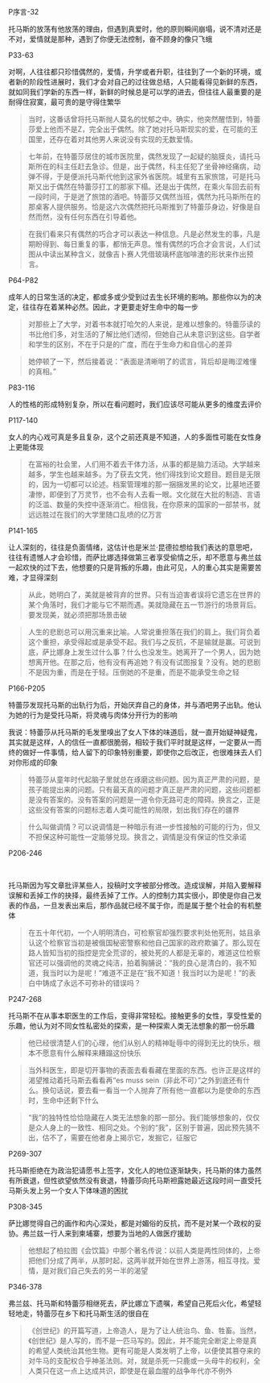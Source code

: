 P序言-32



托马斯的放荡有他放荡的理由，但遇到真爱时，他的原则瞬间崩塌，说不清对还是不对，爱情就是那种，遇到了你便无法控制，奋不顾身的像只飞蛾



P33-63



对啊，人往往都只珍惜偶然的，爱情，升学或者升职，往往到了一个新的环境，或者新的阶段性进展时，我们才会对自己的过往做总结，人只能看得见新鲜的东西，就如同我们学新的东西一样，新鲜的时候总是可以学的进去，但往往人最重要的是耐得住寂寞，最可贵的是守得住繁华



> 当时，这番话曾将托马斯抛人莫名的忧郁之中。确实，他突然醒悟到，特蕾莎爱上他而不是Z，完全出于偶然。除了她对托马斯现实的爱，在可能的王国里，还存在着对其他男人来说没有实现的无数爱情。



> 七年前，在特蕾莎居住的城市医院里，偶然发现了一起疑的脑膜炎，请托马斯所在的科主任赶去急诊。但是，出于偶然，科主任犯了坐骨神经痛病，动弹不得，于是便派托马斯代他到这家外省医院。城里有五家旅馆，可是托马斯又出于偶然在特蕾莎打工的那家下榻。还是出于偶然，在乘火车回去前有一段时间，于是迸了旅馆的酒吧。特蕾莎又偶然当班，偶然为托马斯所在的那桌客人提供服务。恰是这六次偶然把托马斯推到了特蕾莎身边，好像是自然而然，没有任何东西在引导着他。



> 在我们看来只有偶然的巧合才可以表达一种信息。凡是必然发生的事，凡是期盼得到、每日重复的事，都悄无声息。惟有偶然的巧合才会言说，人们试图从中读出某种含义，就像吉卜赛人凭借玻璃杯底咖啡渣的形状来作出预言。



P64-P82



成年人的日常生活的决定，都或多或少受到过去生长环境的影响。那些你以为的决定，往往存在着某种必然。因此，才更要走好生命中的每一步



> 对那些上了大学，对着书本就打哈欠的人来说，是难以想象的。特蕾莎读的书比他们多，对生活的了解比他们透彻，但她自己从未意识到这些。自学者和学生的区别，不在于只是的广度，而在于生命力和自信心的差异



> 她停顿了一下，然后接着说：“表面是清晰明了的谎言，背后却是晦涩难懂的真相。”



P83-116



人的性格的形成特别复杂，所以在看问题时，我们应该尽可能从更多的维度去评价



P117-140



女人的内心戏可真是多且复杂，这个之前还真是不知道，人的多面性可能在女性身上更能体现



> 在富裕的社会里，人们用不着去干体力活，从事的都是脑力活动。大学越来越多，学生也越来越多。为了获去文凭，他们得找到论文题目。题目是无限的，因为一切都可以论述。档案管理堆的那一捆捆发黑的论文，比墓地还要凄惨，即便到了万灵节，也不会有人去看一眼。文化就在大批的制造、言语的泛滥、数量的失控中逐渐消亡。相信我，在你原来的国家的一部禁书，就远远胜过在我们的大学里随口乱喷的亿万言



P141-165



让人深刻的，往往是负面情绪，这估计也是米兰·昆德拉想给我们表达的意思吧，往往有遗憾人才会珍惜，而萨比娜选择做第三者享受偷情之乐，却不愿意与弗兰兹一起欢快的过下去，他想要的只是背叛的乐趣，由此可见，人的重心其实是需要苦难，才显得深刻



> 从此，她明白了，美就是被背弃的世界。只有当迫害者误将它遗忘在世界的某个角落时，我们才能与它不期而遇。美就隐藏在五一节游行的场景背后。要发现美，就必须把那场景击破



> 人生的悲剧总可以用沉重来比喻。人常说重担落在我们的肩上。我们背负着这个重担，承受得起或是承受不起。我们与之反抗，不是输就是赢。可说到底，萨比娜身上发生过什么事？什么也没发生。她离开了一个男人，因为她想离开他。在那之后，他有没有再追她？有没有试图报复？没有。她的悲剧不是因为重，而是在于轻。压倒她的不是重，而是不能承受生命之轻



P166-P205



特蕾莎发现托马斯的出轨行为后，开始厌弃自己的身体，并与酒吧男子出轨。他认为她的行为是受托马斯，将灵魂与肉体分开行为的影响



我说：特蕾莎从托马斯的毛发里嗅出了女人下体的味道后，就一直开始疑神疑鬼，其实就是这样，人的信任一直都很脆弱，相较于我们平时就是这样，一定要从一而终的做好一件事情，给人留下的印象特别重要，即使你之后改正，也很难抹去人们对你形成的印象



> 特蕾莎从童年时代起脑子里就总在琢磨这些问题。因为真正严肃的问题，是孩子能提出来的问题。只有最天真的问题才真正是严肃的问题，这些问题都是没有答案的。没有答案的问题是一道令你无路可走的障碍。换言之，正是这些没有答案的问题标志着人类可能性的局限，划出我们存在的疆界



> 什么叫做调情？可以说调情是一种暗示有进一步性接触的可能的行为，但又不担保这种可能性一定能够兑现。换言之，调情是没有保证的性交承诺



P206-246

​	

托马斯因为写文章批评某些人，投稿时文字被部分修改。造成误解，并陷入要解释误解和丢掉工作的抉择，最终丢掉了工作。人的控制力其实很小，即使是你自己发表的作品，一旦发表出来后，那作品就已经不属于你，而是属于整个社会的有机整体



> 在五十年代初，一个人明明清白，可检察官却强烈要求判处他死刑，姑且承认这个检察官当初是被俄国秘密警察和他自己国家的政府欺骗了。那么现在路人皆知当初的指控是完全荒谬的，被处死的人都是无辜的，难道这位检察官还可以强调他的灵魂之纯洁，拍着胸脯说：“我的良心是清白的，我不知道，我当时以为是呢！”难道不正是在“我不知道！我当时以为是呢！”的表白中铸成了永远不可弥补的错误吗？



P247-268



托马斯不在从事本职医生的工作后，变得非常轻松。接触更多的女性，享受性爱的乐趣，他认为对不同女性私密处的探索，是一种探索人类无法想象的那一份乐趣



> 他已经很清楚人们的心理，他们从别人的精神耻辱中的得到无比的快乐，根本不愿意有什么解释来糟蹋这份快乐



> 当外科医生，即是切开事物的表面去看看藏在里面的东西。也许正是这样的渴望推动着托马斯去看看再“es muss sein（非此不可）”之外到底还有什么。换句话说，要去看一看当一个人抛弃了所有他一直都以为是使命的东西时，生命中还剩下什么



> “我”的独特性恰恰隐藏在人类无法想象的那一部分。我们能够想象的，仅仅是众人身上的一致性、相同之处。个别的“我”，区别于普遍，因此预先猜不出，估不了，需要在他者身上揭示它，发掘它，征服它



P269-307



托马斯拒绝在为政治犯请愿书上签字，文化人的地位逐渐缺失，托马斯的体力虽然有所衰退，但性欲望依然没有衰退，特蕾莎向托马斯袒露她最近这段时间一直受托马斯头发上另一个女人下体味道的困扰





P308-345



萨比娜觉得自己的画作和内心深处，都是对媚俗的反抗，而不是对某一个政权的妥协。弗兰兹一行人来到柬埔寨，想要为当地的人做医疗援助



> 他想起了柏拉图《会饮篇》中那个著名传说：以前人类是两性同体的，上帝把他们分成了两半，从那时起，这两半就开始在世界上游荡，相互寻找。爱情，是对我们自己失去的另一半的渴望





P346-378

弗兰兹、托马斯和特蕾莎相继死去，萨比娜立下遗嘱，希望自己死后火化，希望轻轻地走，特蕾莎在乡下和托马斯生活的很自在



> 《创世纪》的开篇写道，上帝造人，是为了让人统治鸟、鱼、牲畜。当然，《创世纪》是人写的，而不是一匹马写的。因此，并不能完全断定上帝是真的希望人类统治其他生物。更有可能是人类发明了上帝，以便使其篡夺来的对牛马的支配权合乎神圣法则。对，就是杀死一只鹿或一头母牛的权利，全人类只在这一点上达成共识，即使是在最血腥的战争年代亦不例外

